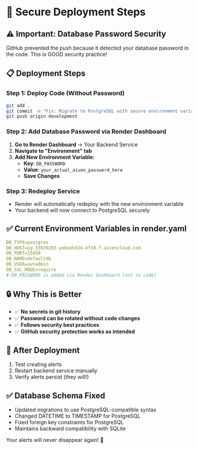 # 🚀 Secure Deployment Steps

## ⚠️ Important: Database Password Security

GitHub prevented the push because it detected your database password in the code. This is GOOD security practice!

## 📋 Deployment Steps

### Step 1: Deploy Code (Without Password)
```bash
git add .
git commit -m "Fix: Migrate to PostgreSQL with secure environment variables"
git push origin development
```

### Step 2: Add Database Password via Render Dashboard
1. **Go to Render Dashboard** → Your Backend Service
2. **Navigate to "Environment" tab**
3. **Add New Environment Variable:**
   - **Key**: `DB_PASSWORD`
   - **Value**: `your_actual_aiven_password_here`
   - **Save Changes**

### Step 3: Redeploy Service
- Render will automatically redeploy with the new environment variable
- Your backend will now connect to PostgreSQL securely

## ✅ Current Environment Variables in render.yaml
```yaml
DB_TYPE=postgres
DB_HOST=pg-33939283-yeboahd24-ef10.f.aivencloud.com
DB_PORT=15450
DB_NAME=defaultdb
DB_USER=avnadmin
DB_SSL_MODE=require
# DB_PASSWORD is added via Render Dashboard (not in code)
```

## 🔒 Why This is Better
- ✅ **No secrets in git history**
- ✅ **Password can be rotated without code changes**
- ✅ **Follows security best practices**
- ✅ **GitHub security protection works as intended**

## 🎯 After Deployment
1. Test creating alerts
2. Restart backend service manually
3. Verify alerts persist (they will!)

## ✅ Database Schema Fixed
- Updated migrations to use PostgreSQL-compatible syntax
- Changed DATETIME to TIMESTAMP for PostgreSQL
- Fixed foreign key constraints for PostgreSQL
- Maintains backward compatibility with SQLite

Your alerts will never disappear again! 🎉